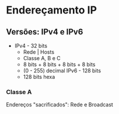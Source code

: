 # Endereçamento IP
## Versões: IPv4 e IPv6

- IPv4 - 32 bits
	- Rede | Hosts
	- Classe A, B e C
	- 8 bits + 8 bits + 8 bits + 8 bits
	- (0 - 255) decimal
IPv6 - 128 bits
	- 128 bits hexa

### Classe A
Endereços "sacrificados": Rede e Broadcast

<!--stackedit_data:
eyJoaXN0b3J5IjpbMjA2MTE0OTIzOCwtMTg3MjU5NDkzNl19
-->